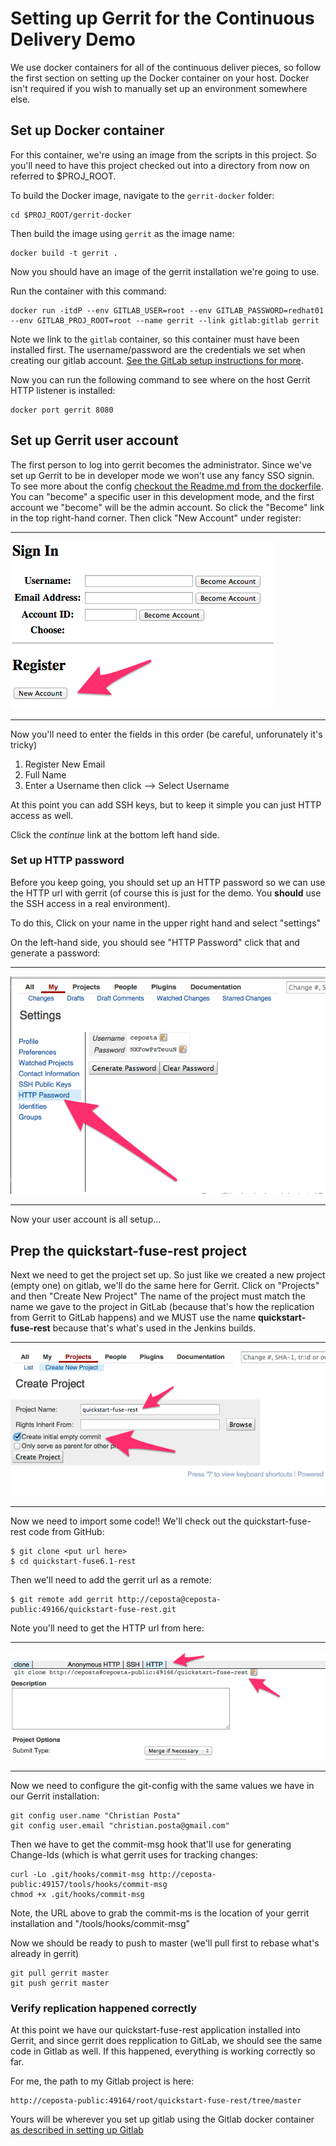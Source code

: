 # Setting up Gerrit for the Continuous Delivery Demo
We use docker containers for all of the continuous deliver pieces, so follow the first section on setting up the
Docker container on your host. Docker isn't required if you wish to manually set up an environment somewhere else.

## Set up Docker container
For this container, we're using an image from the scripts in this project. So you'll need to have this project checked
out into a directory from now on referred to $PROJ_ROOT.

To build the Docker image, navigate to the `gerrit-docker` folder:

    cd $PROJ_ROOT/gerrit-docker
    
Then build the image using `gerrit` as the image name:

    docker build -t gerrit .
    
Now you should have an image of the gerrit installation we're going to use.

Run the container with this command:

    docker run -itdP --env GITLAB_USER=root --env GITLAB_PASSWORD=redhat01 --env GITLAB_PROJ_ROOT=root --name gerrit --link gitlab:gitlab gerrit
    
Note we link to the `gitlab` container, so this container must have been installed first. The username/password are
the credentials we set when creating our gitlab account. [See the GitLab setup instructions for more](set-up-gitlab.md).

Now you can run the following command to see where on the host Gerrit HTTP listener is installed:

    docker port gerrit 8080
    
    
## Set up Gerrit user account
The first person to log into gerrit becomes the administrator. Since we've set up Gerrit to be in developer mode we
won't use any fancy SSO signin. To see more about the config [checkout the Readme.md from the dockerfile](../gerrit-docker/Readme.md). You can "become" a specific user in this development mode, and the first account we
"become" will be the admin account. So click the "Become" link in the top right-hand corner. Then click
"New Account" under register:

---

![Gerrit Become](images/GerritBecome.png)

---

Now you'll need to enter the fields in this order (be careful, unforunately it's tricky)

1) Register New Email
2) Full Name
3) Enter a Username then click --> Select Username

At this point you can add SSH keys, but to keep it simple you can just HTTP access as well.

Click the _continue_ link at the bottom left hand side.

### Set up HTTP password
Before you keep going, you should set up an HTTP password so we can use the HTTP url with gerrit (of course this
is just for the demo. You __should__ use the SSH access in a real environment).

To do this, Click on your name in the upper right hand and select "settings"

On the left-hand side, you should see "HTTP Password" click that and generate a password:

---

![HTTP Password](images/GerritHttpPassword.png)

---

Now your user account is all setup...

## Prep the quickstart-fuse-rest project
Next we need to get the project set up. So just like we created a new project (empty one) on gitlab, we'll do the same
here for Gerrit. Click on "Projects" and then "Create New Project" The name of the project must match the name we
gave to the project in GitLab (because that's how the replication from Gerrit to GitLab happens) and we MUST use the name
__quickstart-fuse-rest__ because that's what's used in the Jenkins builds.

---

![Gerrit new project](images/GerritNewProject.png)

---

Now we need to import some code!! We'll check out the quickstart-fuse-rest code from GitHub:

    $ git clone <put url here>
    $ cd quickstart-fuse6.1-rest
    
Then we'll need to add the gerrit url as a remote:

    $ git remote add gerrit http://ceposta@ceposta-public:49166/quickstart-fuse-rest.git
    

Note you'll need to get the HTTP url from here:

---

![HTTP Url](images/GerritHttpAccess.png)

---

Now we need to configure the git-config with the same values we have in our Gerrit installation:

    git config user.name "Christian Posta"
    git config user.email "christian.posta@gmail.com"
    
Then we have to get the commit-msg hook that'll use for generating Change-Ids (which is what gerrit uses for tracking
changes:

    curl -Lo .git/hooks/commit-msg http://ceposta-public:49157/tools/hooks/commit-msg
    chmod +x .git/hooks/commit-msg
        
Note, the URL above to grab the commit-ms is the location of your gerrit installation and "/tools/hooks/commit-msg"

Now we should be ready to push to master (we'll pull first to rebase what's already in gerrit)

    git pull gerrit master
    git push gerrit master

### Verify replication happened correctly
At this point we have our quickstart-fuse-rest application installed into Gerrit, and since gerrit does repplication
to GitLab, we should see the same code in Gitlab as well. If this happened, everything is working correctly so far.

For me, the path to my Gitlab project is here:
    
    http://ceposta-public:49164/root/quickstart-fuse-rest/tree/master
    
Yours will be wherever you set up gitlab using the Gitlab docker container [as described in setting up Gitlab](set-up-gitlab.md)